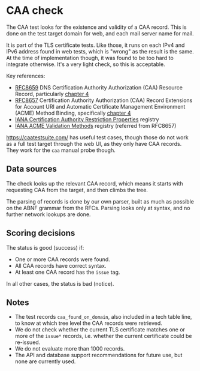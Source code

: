 # CAA check

The CAA test looks for the existence and validity of a CAA record. This is
done on the test target domain for web, and each mail server name for mail.

It is part of the TLS certificate tests.
Like those, it runs on each IPv4 and IPv6 address found in web tests,
which is "wrong" as the result is the same. At the time of implementation
though, it was found to be too hard to integrate otherwise.
It's a very light check, so this is acceptable.

Key references:
- [RFC8659](https://www.rfc-editor.org/rfc/rfc8659.html) DNS Certification Authority Authorization (CAA) Resource Record, particularly [chapter 4](https://www.rfc-editor.org/rfc/rfc8659.html#name-mechanism)
- [RFC8657](https://www.rfc-editor.org/rfc/rfc8657.html) Certification Authority Authorization (CAA) Record Extensions for Account URI and Automatic Certificate Management Environment (ACME) Method Binding, specifically [chapter 4](https://www.rfc-editor.org/rfc/rfc8657.html#name-extensions-to-the-caa-record)
- [IANA Certification Authority Restriction Properties](https://www.iana.org/assignments/pkix-parameters/pkix-parameters.xhtml#caa-properties) registry
- [IANA ACME Validation Methods](https://www.iana.org/assignments/acme/acme.xhtml#acme-validation-methods)  registry (referred from RFC8657)

https://caatestsuite.com/ has useful test cases, though those do not work
as a full test target through the web UI, as they only have CAA records.
They work for the `caa` manual probe though.

## Data sources

The check looks up the relevant CAA record, which means it starts with
requesting CAA from the target, and then climbs the tree.

The parsing of records is done by our own parser, built as much as
possible on the ABNF grammar from the RFCs.
Parsing looks only at syntax, and no further network lookups are done.

## Scoring decisions

The status is good (success) if:

* One or more CAA records were found.
* All CAA records have correct syntax.
* At least one CAA record has the `issue` tag.

In all other cases, the status is bad (notice).

## Notes

* The test records `caa_found_on_domain`, also included in a tech table
  line, to know at which tree level the CAA records were retrieved.
* We do not check whether the current TLS certificate matches
  one or more of the `issue*` records, i.e. whether the current
  certificate could be re-issued.
* We do not evaluate more than 1000 records.
* The API and database support recommendations for future use,
  but none are currently used.
